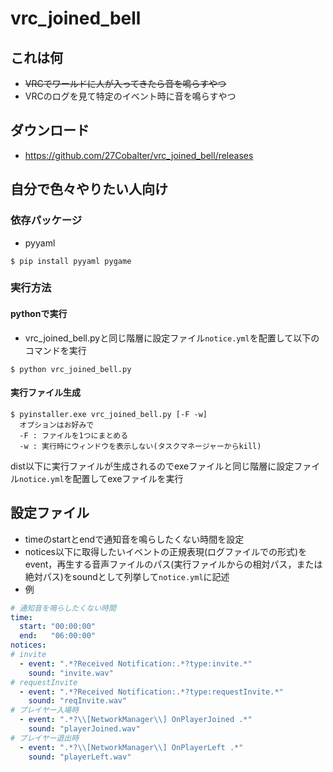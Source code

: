# vrc_joined_bell
## これは何
- ~~VRCでワールドに人が入ってきたら音を鳴らすやつ~~
- VRCのログを見て特定のイベント時に音を鳴らすやつ

## ダウンロード
- https://github.com/27Cobalter/vrc_joined_bell/releases

## 自分で色々やりたい人向け
### 依存パッケージ
- pyyaml
```
$ pip install pyyaml pygame
```

### 実行方法
#### pythonで実行
- vrc_joined_bell.pyと同じ階層に設定ファイル`notice.yml`を配置して以下のコマンドを実行
```
$ python vrc_joined_bell.py
```
#### 実行ファイル生成
```
$ pyinstaller.exe vrc_joined_bell.py [-F -w]
  オプションはお好みで
  -F : ファイルを1つにまとめる
  -w : 実行時にウィンドウを表示しない(タスクマネージャーからkill)
```
dist以下に実行ファイルが生成されるのでexeファイルと同じ階層に設定ファイル`notice.yml`を配置してexeファイルを実行

## 設定ファイル
- timeのstartとendで通知音を鳴らしたくない時間を設定
- notices以下に取得したいイベントの正規表現(ログファイルでの形式)をevent，再生する音声ファイルのパス(実行ファイルからの相対パス，または絶対パス)をsoundとして列挙して`notice.yml`に記述
- 例
```notice.yml
# 通知音を鳴らしたくない時間
time:
  start: "00:00:00"
  end:   "06:00:00"
notices:
# invite
  - event: ".*?Received Notification:.*?type:invite.*"
    sound: "invite.wav"
# requestInvite
  - event: ".*?Received Notification:.*?type:requestInvite.*"
    sound: "reqInvite.wav"
# プレイヤー入場時
  - event: ".*?\\[NetworkManager\\] OnPlayerJoined .*"
    sound: "playerJoined.wav"
# プレイヤー退出時
  - event: ".*?\\[NetworkManager\\] OnPlayerLeft .*"
    sound: "playerLeft.wav"
```

